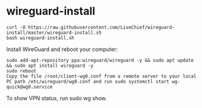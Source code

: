 # wireguard-install

```
curl -O https://raw.githubusercontent.com/LiveChief/wireguard-install/master/wireguard-install.sh 
bash wireguard-install.sh
```


Install WireGuard and reboot your computer:
```
sudo add-apt-repository ppa:wireguard/wireguard -y && sudo apt update && sudo apt install wireguard -y
sudo reboot
Copy the file /root/client-wg0.conf from a remote server to your local PC path /etc/wireguard/wg0.conf and run sudo systemctl start wg-quick@wg0.service
```

To show VPN status, run sudo wg show.
